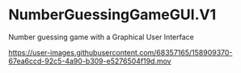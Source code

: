 # NumberGuessingGameGUI.V1
Number guessing game with a Graphical User Interface


https://user-images.githubusercontent.com/68357165/158909370-67ea6ccd-92c5-4a90-b309-e5276504f19d.mov

